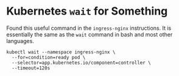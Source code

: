 # Kubernetes `wait` for Something

Found this useful command in the `ingress-nginx` instructions. It is
essentially the same as the `wait` command in bash and most other
languages.

```
kubectl wait --namespace ingress-nginx \
  --for=condition=ready pod \
  --selector=app.kubernetes.io/component=controller \
  --timeout=120s
```
